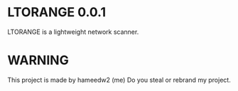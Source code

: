 # LTORANGE 0.0.1
LTORANGE is a lightweight network scanner.


# WARNING
This project is made by hameedw2 (me)
Do you steal or rebrand my project.
